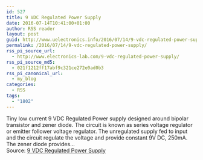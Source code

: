 ```yaml
---
id: 527
title: 9 VDC Regulated Power Supply
date: 2016-07-14T10:41:00+01:00
author: RSS reader
layout: post
guid: http://www.uelectronics.info/2016/07/14/9-vdc-regulated-power-supply/
permalink: /2016/07/14/9-vdc-regulated-power-supply/
rss_pi_source_url:
  - http://www.electronics-lab.com/9-vdc-regulated-power-supply/
rss_pi_source_md5:
  - 021f1212ff17abf9c321ce272e0ad0b3
rss_pi_canonical_url:
  - my_blog
categories:
  - RSS
tags:
  - "1802"
---
```

Tiny low current 9 VDC Regulated Power supply designed around bipolar transistor and zener diode. The circuit is known as series voltage regulator or emitter follower voltage regulator. The unregulated supply fed to input and the circuit regulate the voltage and provide constant 9V DC, 250mA. The zener diode provides…&#013;  
Source: <a href="http://www.electronics-lab.com/9-vdc-regulated-power-supply/" target="_blank">9 VDC Regulated Power Supply</a>